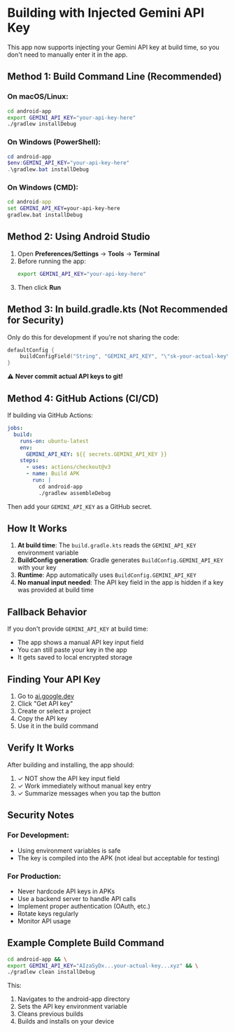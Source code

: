 # Building with Injected Gemini API Key

This app now supports injecting your Gemini API key at build time, so you don't need to manually enter it in the app.

## Method 1: Build Command Line (Recommended)

### On macOS/Linux:
```bash
cd android-app
export GEMINI_API_KEY="your-api-key-here"
./gradlew installDebug
```

### On Windows (PowerShell):
```powershell
cd android-app
$env:GEMINI_API_KEY="your-api-key-here"
.\gradlew.bat installDebug
```

### On Windows (CMD):
```cmd
cd android-app
set GEMINI_API_KEY=your-api-key-here
gradlew.bat installDebug
```

## Method 2: Using Android Studio

1. Open **Preferences/Settings** → **Tools** → **Terminal**
2. Before running the app:
   ```bash
   export GEMINI_API_KEY="your-api-key-here"
   ```
3. Then click **Run**

## Method 3: In build.gradle.kts (Not Recommended for Security)

Only do this for development if you're not sharing the code:

```kotlin
defaultConfig {
    buildConfigField("String", "GEMINI_API_KEY", "\"sk-your-actual-key\"")
}
```

⚠️ **Never commit actual API keys to git!**

## Method 4: GitHub Actions (CI/CD)

If building via GitHub Actions:

```yaml
jobs:
  build:
    runs-on: ubuntu-latest
    env:
      GEMINI_API_KEY: ${{ secrets.GEMINI_API_KEY }}
    steps:
      - uses: actions/checkout@v3
      - name: Build APK
        run: |
          cd android-app
          ./gradlew assembleDebug
```

Then add your `GEMINI_API_KEY` as a GitHub secret.

## How It Works

1. **At build time**: The `build.gradle.kts` reads the `GEMINI_API_KEY` environment variable
2. **BuildConfig generation**: Gradle generates `BuildConfig.GEMINI_API_KEY` with your key
3. **Runtime**: App automatically uses `BuildConfig.GEMINI_API_KEY`
4. **No manual input needed**: The API key field in the app is hidden if a key was provided at build time

## Fallback Behavior

If you don't provide `GEMINI_API_KEY` at build time:
- The app shows a manual API key input field
- You can still paste your key in the app
- It gets saved to local encrypted storage

## Finding Your API Key

1. Go to [ai.google.dev](https://ai.google.dev)
2. Click "Get API key"
3. Create or select a project
4. Copy the API key
5. Use it in the build command

## Verify It Works

After building and installing, the app should:
1. ✓ NOT show the API key input field
2. ✓ Work immediately without manual key entry
3. ✓ Summarize messages when you tap the button

## Security Notes

### For Development:
- Using environment variables is safe
- The key is compiled into the APK (not ideal but acceptable for testing)

### For Production:
- Never hardcode API keys in APKs
- Use a backend server to handle API calls
- Implement proper authentication (OAuth, etc.)
- Rotate keys regularly
- Monitor API usage

## Example Complete Build Command

```bash
cd android-app && \
export GEMINI_API_KEY="AIzaSyDx...your-actual-key...xyz" && \
./gradlew clean installDebug
```

This:
1. Navigates to the android-app directory
2. Sets the API key environment variable
3. Cleans previous builds
4. Builds and installs on your device

